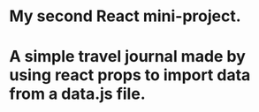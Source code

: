 # My second React mini-project.
# A simple travel journal made by using react props to import data from a data.js file. 